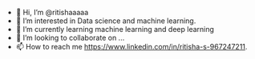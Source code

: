 - 👋 Hi, I’m @ritishaaaaa
- 👀 I’m interested in Data science and machine learning.
- 🌱 I’m currently learning machine learning and deep learning
- 💞️ I’m looking to collaborate on ...
- 📫 How to reach me https://www.linkedin.com/in/ritisha-s-967247211.

<!---
ritishaaaaa/ritishaaaaa is a ✨ special ✨ repository because its `README.md` (this file) appears on your GitHub profile.
You can click the Preview link to take a look at your changes.
--->
